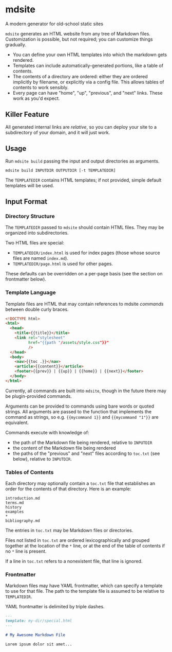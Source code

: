 # mdsite
A modern generator for old-school static sites

`mdsite` generates an HTML website from any tree of Markdown files.
Customization is possible, but not required; you can customize things gradually.

- You can define your own HTML templates into which the markdown gets rendered.
- Templates can include automatically-generated portions, like a table of contents.
- The contents of a directory are ordered: either they are ordered implicitly by filename, or explicitly via a config file. This allows tables of contents to work sensibly.
- Every page can have "home", "up", "previous", and "next" links. These work as you'd expect.

## Killer Feature

All generated internal links are *relative*, so you can deploy your site to a subdirectory of your domain, and it will just work.

## Usage

Run `mdsite build` passing the input and output directories as arguments.

```
mdsite build INPUTDIR OUTPUTDIR [-t TEMPLATEDIR]
```

The `TEMPLATEDIR` contains HTML templates; if not provided, simple default templates will be used.

## Input Format

### Directory Structure

The `TEMPLATEDIR` passed to `mdsite` should contain HTML files. They may be organized into subdirectories.

Two HTML files are special:

- `TEMPLATEDIR/index.html` is used for index pages (those whose source files are named `index.md`).
- `TEMPLATEDIR/page.html` is used for other pages.

These defaults can be overridden on a per-page basis (see the section on frontmatter below).

### Template Language

Template files are HTML that may contain references to mdsite *commands* between double curly braces.

```html
<!DOCTYPE html>
<html>
  <head>
    <title>{{title}}</title>
    <link rel="stylesheet"
          href="{{path "/assets/style.css"}}"
          />
  </head>
  <body>
    <nav>{{toc .}}</nav>
    <article>{{content}}</article>
    <footer>{{prev}} | {{up}} | {{home}} | {{next}}</footer>
  </body>
</html>
```

Currently, all commands are built into `mdsite`, though in the future there may be plugin-provided commands.

Arguments can be provided to commands using bare words or quoted strings. All arguments are passed to the function
that implements the command as strings, so e.g. `{{mycommand 1}}` and `{{mycommand "1"}}` are equivalent.

Commands execute with knowledge of:

- the path of the Markdown file being rendered, relative to `INPUTDIR`
- the content of the Markdown file being rendered
- the paths of the "previous" and "next" files according to `toc.txt` (see below), relative to `INPUTDIR`.

### Tables of Contents

Each directory may optionally contain a `toc.txt` file that establishes an order for the contents of that directory. Here is an example:

```
introduction.md
terms.md
history
examples
*
bibliography.md
```

The entries in `toc.txt` may be Markdown files or directories.

Files not listed in `toc.txt` are ordered lexicographically and grouped together at the location of the `*` line, or at the end of the table of contents if no `*` line is present.

If a line in `toc.txt` refers to a nonexistent file, that line is ignored.

### Frontmatter

Markdown files may have YAML frontmatter, which can specify a template to use for that file. The path to the template file is assumed to be relative to `TEMPLATEDIR`.

YAML frontmatter is delimited by triple dashes.

```md
---
template: my-dir/special.html
---

# My Awesome Markdown File

Lorem ipsum dolor sit amet...
```
